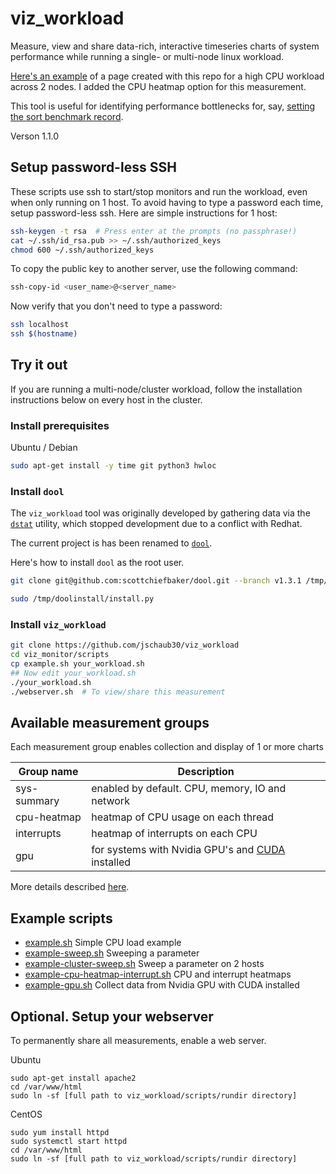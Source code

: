 # viz_workload
Measure, view and share data-rich, interactive timeseries charts of
system performance while running a single- or multi-node linux workload.

[Here's an example](https://jeremyschaub.us/demos/viz_workload/cluster_cpu_sweep/html/)
of a page created with this repo for a high CPU workload across 2 nodes.  I added 
the CPU heatmap option for this measurement.

This tool is useful for identifying performance bottlenecks for, say,
[setting the sort benchmark record](https://sortbenchmark.org/).

Verson 1.1.0

## Setup password-less SSH
These scripts use ssh to start/stop monitors and run the workload, even when
only running on 1 host.  To avoid having to type a password each time, setup
password-less ssh.  Here are simple instructions for 1 host:
```sh
ssh-keygen -t rsa  # Press enter at the prompts (no passphrase!)
cat ~/.ssh/id_rsa.pub >> ~/.ssh/authorized_keys
chmod 600 ~/.ssh/authorized_keys
```
To copy the public key to another server, use the following command:
```sh
ssh-copy-id <user_name>@<server_name>
```
Now verify that you don't need to type a password:
```sh
ssh localhost
ssh $(hostname)
```

## Try it out
If you are running a multi-node/cluster workload, follow the installation instructions below on
every host in the cluster.

### Install prerequisites
Ubuntu / Debian
```sh
sudo apt-get install -y time git python3 hwloc
```

### Install `dool`
The `viz_workload` tool was originally developed by gathering data via the
[`dstat`](https://github.com/dstat-real/dstat) utility, which stopped development due to a
conflict with Redhat.

The current project is has been renamed to [`dool`](https://github.com/scottchiefbaker/dool).

Here's how to install `dool` as the root user.
```sh
git clone git@github.com:scottchiefbaker/dool.git --branch v1.3.1 /tmp/doolinstall

sudo /tmp/doolinstall/install.py
```

### Install `viz_workload`
```sh
git clone https://github.com/jschaub30/viz_workload
cd viz_monitor/scripts
cp example.sh your_workload.sh
## Now edit your_workload.sh
./your_workload.sh
./webserver.sh  # To view/share this measurement
```
## Available measurement groups

Each measurement group enables collection and display of 1 or more charts

| Group name   | Description                                              |
| ------------ | ---------------------------------------------------------|
| sys-summary  | enabled by default. CPU, memory, IO and network          |
| cpu-heatmap  | heatmap of CPU usage on each thread                      |
| interrupts   | heatmap of interrupts on each CPU                        |
| gpu          | for systems with Nvidia GPU's and [CUDA][cuda] installed |


More details described [here][available].

[cuda]: https://developer.nvidia.com/cuda-downloads
[available]: https://github.com/jschaub30/viz_workload/blob/master/scripts/available-measurements.md

## Example scripts
- [example.sh][example] Simple CPU load example
- [example-sweep.sh][example-sweep] Sweeping a parameter
- [example-cluster-sweep.sh][example-cluster-sweep] Sweep a parameter on 2 hosts
- [example-cpu-heatmap-interrupt.sh][example-cpu-heatmap-interrupt] CPU and interrupt heatmaps
- [example-gpu.sh][example-gpu] Collect data from Nvidia GPU with CUDA installed

[example]: https://github.com/jschaub30/viz_workload/blob/master/scripts/example.sh
[example-sweep]: https://github.com/jschaub30/viz_workload/blob/master/scripts/example-sweep.sh
[example-cpu-heatmap-interrupt]: https://github.com/jschaub30/viz_workload/blob/master/scripts/example-cpu-heatmap-interrupt.sh
[example-cluster-sweep]: https://github.com/jschaub30/viz_workload/blob/master/scripts/example-cluster-sweep.sh
[example-gpu]: https://github.com/jschaub30/viz_workload/blob/master/scripts/example-gpu.sh
[example-pcie]: https://github.com/jschaub30/viz_workload/blob/master/scripts/example-pcie.sh

## Optional.  Setup your webserver
To permanently share all measurements, enable a web server.

Ubuntu
```
sudo apt-get install apache2
cd /var/www/html
sudo ln -sf [full path to viz_workload/scripts/rundir directory]
```
CentOS
```
sudo yum install httpd
sudo systemctl start httpd
cd /var/www/html
sudo ln -sf [full path to viz_workload/scripts/rundir directory]
```
